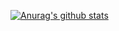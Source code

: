

[![Anurag's github stats](https://github-readme-stats.vercel.app/api?username=peguimasid&show_icons=true&theme=dracula)](https://github.com/anuraghazra/github-readme-stats)
